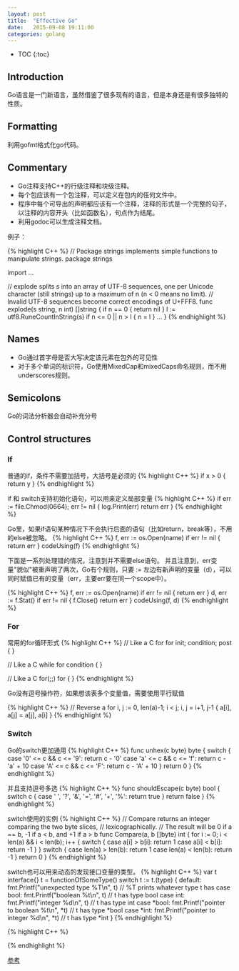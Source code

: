 ```yaml
---
layout: post
title:  "Effective Go"
date:   2015-09-08 19:11:00
categories: golang
---
```


* TOC
{:toc}

## Introduction

Go语言是一门新语言，虽然借鉴了很多现有的语言，但是本身还是有很多独特的性质。

## Formatting

利用gofmt格式化go代码。

## Commentary

* Go注释支持C++的行级注释和块级注释。
* 每个包应该有一个包注释，可以定义在包内的任何文件中。
* 程序中每个可导出的声明都应该有一个注释，注释的形式是一个完整的句子，以注释的内容开头（比如函数名），句点作为结尾。
* 利用godoc可以生成注释文档。

例子：

{% highlight C++ %}
// Package strings implements simple functions to manipulate strings.
package strings

import ...

// explode splits s into an array of UTF-8 sequences, one per Unicode character (still strings) up to a maximum of n (n < 0 means no limit).
// Invalid UTF-8 sequences become correct encodings of U+FFF8.
func explode(s string, n int) []string {
	if n == 0 {
		return nil
	}
	l := utf8.RuneCountInString(s)
	if n <= 0 || n > l {
		n = l
	}
	...
}
{% endhighlight %}


## Names

* Go通过首字母是否大写决定该元素在包外的可见性
* 对于多个单词的标识符，Go使用MixedCap和mixedCaps命名规则，而不用underscores规则。


## Semicolons

Go的词法分析器会自动补充分号

## Control structures

### If

普通的if，条件不需要加括号，大括号是必须的
{% highlight C++ %}
if x > 0 {
    return y
}
{% endhighlight %}

if 和 switch支持初始化语句，可以用来定义局部变量
{% highlight C++ %}
if err := file.Chmod(0664); err != nil {
    log.Print(err)
    return err
}
{% endhighlight %}


Go里，如果if语句某种情况下不会执行后面的语句（比如return，break等），不用的else被忽略。
{% highlight C++ %}
f, err := os.Open(name)
if err != nil {
    return err
}
codeUsing(f)
{% endhighlight %}

下面是一系列处理错的情况，注意到并不需要else语句。
并且注意到，err变量"貌似"被重声明了两次，Go有个规则，只要 := 左边有新声明的变量（d），可以同时赋值已有的变量（err，主要err要在同一个scope中）。

{% highlight C++ %}
f, err := os.Open(name)
if err != nil {
    return err
}
d, err := f.Stat()
if err != nil {
    f.Close()
    return err
}
codeUsing(f, d)
{% endhighlight %}


### For

常用的for循环形式
{% highlight C++ %}
// Like a C for
for init; condition; post { }

// Like a C while
for condition { }

// Like a C for(;;)
for { }
{% endhighlight %}


Go没有逗号操作符，如果想该表多个变量值，需要使用平行赋值

{% highlight C++ %}
// Reverse a
for i, j := 0, len(a)-1; i < j; i, j = i+1, j-1 {
    a[i], a[j] = a[j], a[i]
}
{% endhighlight %}


### Switch

Go的switch更加通用
{% highlight C++ %}
func unhex(c byte) byte {
    switch {
    case '0' <= c && c <= '9':
        return c - '0'
    case 'a' <= c && c <= 'f':
        return c - 'a' + 10
    case 'A' <= c && c <= 'F':
        return c - 'A' + 10
    }
    return 0
}
{% endhighlight %}

并且支持逗号多选
{% highlight C++ %}
func shouldEscape(c byte) bool {
    switch c {
    case ' ', '?', '&', '=', '#', '+', '%':
        return true
    }
    return false
}
{% endhighlight %}

switch使用的实例
{% highlight C++ %}
// Compare returns an integer comparing the two byte slices,
// lexicographically.
// The result will be 0 if a == b, -1 if a < b, and +1 if a > b
func Compare(a, b []byte) int {
    for i := 0; i < len(a) && i < len(b); i++ {
        switch {
        case a[i] > b[i]:
            return 1
        case a[i] < b[i]:
            return -1
        }
    }
    switch {
    case len(a) > len(b):
        return 1
    case len(a) < len(b):
        return -1
    }
    return 0
}
{% endhighlight %}



switch也可以用来动态的发现接口变量的类型。
{% highlight C++ %}
var t interface{}
t = functionOfSomeType()
switch t := t.(type) {
default:
    fmt.Printf("unexpected type %T\n", t)     // %T prints whatever type t has
case bool:
    fmt.Printf("boolean %t\n", t)             // t has type bool
case int:
    fmt.Printf("integer %d\n", t)             // t has type int
case *bool:
    fmt.Printf("pointer to boolean %t\n", *t) // t has type *bool
case *int:
    fmt.Printf("pointer to integer %d\n", *t) // t has type *int
}
{% endhighlight %}




{% highlight C++ %}

{% endhighlight %}

[参考](http://golang.org/doc/effective_go.html)


